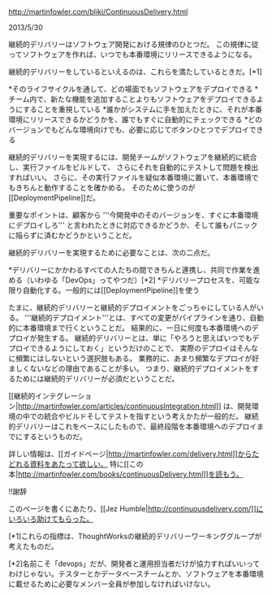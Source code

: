 http://martinfowler.com/bliki/ContinuousDelivery.html

2013/5/30

継続的デリバリーはソフトウェア開発における規律のひとつだ。
この規律に従ってソフトウェアを作れば、いつでも本番環境にリリースできるようになる。

継続的デリバリーをしているといえるのは、これらを満たしているときだ。[*1]

*そのライフサイクルを通して、どの場面でもソフトウェアをデプロイできる
*チーム内で、新たな機能を追加することよりもソフトウェアをデプロイできるようにすることを重視している
*誰かがシステムに手を加えたときに、それが本番環境にリリースできるかどうかを、誰でもすぐに自動的にチェックできる
*どのバージョンでもどんな環境向けでも、必要に応じてボタンひとつでデプロイできる

継続的デリバリーを実現するには、開発チームがソフトウェアを継続的に統合し、実行ファイルをビルドして、
さらにそれを自動的にテストして問題を検出すればいい。
さらに、その実行ファイルを疑似本番環境に置いて、本番環境でもきちんと動作することを確かめる。
そのために使うのが[[DeploymentPipeline]]だ。

重要なポイントは、顧客から
'''今開発中のそのバージョンを、すぐに本番環境にデプロイしろ'''
と言われたときに対応できるかどうか、そして誰もパニックに陥らずに済むかどうかということだ。

継続的デリバリーを実現するために必要なことは、次の二点だ。

*デリバリーにかかわるすべての人たちの間できちんと連携し、共同で作業を進める（いわゆる「DevOps」ってやつだ）[*2]
*デリバリープロセスを、可能な限り自動化する。一般的には[[DeploymentPipeline]]を使う

たまに、継続的デリバリーと継続的デプロイメントをごっちゃにしている人がいる。
'''継続的デプロイメント'''とは、すべての変更がパイプラインを通り、自動的に本番環境まで行くということだ。
結果的に、一日に何度も本番環境へのデプロイが発生する。
継続的デリバリーとは、単に「やろうと思えばいつでもデプロイできるようにしておく」というだけのことで、
実際のデプロイはそんなに頻繁にはしないという選択肢もある。
業務的に、あまり頻繁なデプロイが好ましくないなどの理由であることが多い。
つまり、継続的デプロイメントをするためには継続的デリバリーが必須だということだ。

[[継続的インテグレーション|http://martinfowler.com/articles/continuousIntegration.html]]
は、開発環境の中での統合やビルドそしてテストを指すという考えかたが一般的だ。
継続的デリバリーはこれをベースにしたもので、最終段階を本番環境へのデプロイまでにするというものだ。

詳しい情報は、[[ガイドページ|http://martinfowler.com/delivery.html]]からたどれる資料をあたって欲しい。
特に[[この本|http://martinfowler.com/books/continuousDelivery.html]]を読もう。

!!謝辞

このページを書くにあたり、[[Jez Humble|http://continuousdelivery.com/]]にいろいろ助けてもらった。

[*1]これらの指標は、ThoughtWorksの継続的デリバリーワーキンググループが考えたものだ。

[*2]名前こそ「devops」だが、開発者と運用担当者だけが協力すればいいってわけじゃない。テスターとかデータベースチームとか、ソフトウェアを本番環境に載せるために必要なメンバー全員が参加しなければいけない。
